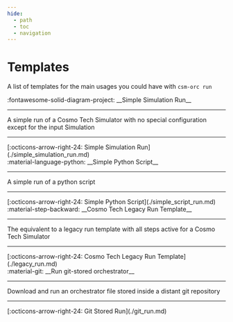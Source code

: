 ```yaml
---
hide:
  - path
  - toc
  - navigation
---
```

# Templates

A list of templates for the main usages you could have with `csm-orc run`

<main class="grid" markdown>

<article markdown>
<div class="text" markdown>
:fontawesome-solid-diagram-project: __Simple Simulation Run__

---
A simple run of a Cosmo Tech Simulator with no special configuration except for the input Simulation

---
<footer markdown>
[:octicons-arrow-right-24: Simple Simulation Run](./simple_simulation_run.md)
</footer>
</div>
</article>

<article markdown>
<div class="text" markdown>
:material-language-python: __Simple Python Script__

---
A simple run of a python script

---
<footer markdown>
[:octicons-arrow-right-24: Simple Python Script](./simple_script_run.md)
</footer>
</div>
</article>

<article markdown>
<div class="text" markdown>
:material-step-backward: __Cosmo Tech Legacy Run Template__

---
The equivalent to a legacy run template with all steps active for a Cosmo Tech Simulator

---
<footer markdown>
[:octicons-arrow-right-24: Cosmo Tech Legacy Run Template](./legacy_run.md)
</footer>
</div>
</article>

<article markdown>
<div class="text" markdown>
:material-git: __Run git-stored orchestrator__

---
Download and run an orchestrator file stored inside a distant git repository

---
<footer markdown>
[:octicons-arrow-right-24: Git Stored Run](./git_run.md)
</footer>
</div>
</article>

</main>